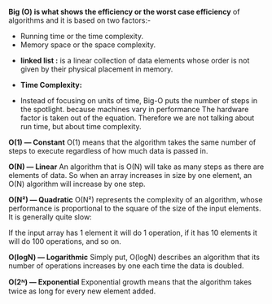 **Big (O) is what shows the efficiency or the worst case efficiency** of algorithms and it is based on two factors:-

* Running time or the time complexity.
* Memory space or the space complexity.


- **linked list :** is a linear collection of data elements whose order is not given by their physical placement in memory.

- **Time Complexity:** 
- Instead of focusing on units of time, Big-O puts the number of steps in the spotlight. because machines vary in performance The hardware factor is taken out of the equation. Therefore we are not talking about run time, but about time complexity.

**O(1) — Constant**
O(1) means that the algorithm takes the same number of steps to execute regardless of how much data is passed in.

**O(N) — Linear**
An algorithm that is O(N) will take as many steps as there are elements of data. So when an array increases in size by one element, an O(N) algorithm will increase by one step.

**O(N²) — Quadratic**
O(N²) represents the complexity of an algorithm, whose performance is proportional to the square of the size of the input elements. It is generally quite slow:

If the input array has 1 element it will do 1 operation, if it has 10 elements it will do 100 operations, and so on.

**O(logN) — Logarithmic**
Simply put, O(logN) describes an algorithm that its number of operations increases by one each time the data is doubled.

**O(2ᴺ) — Exponential**
Exponential growth means that the algorithm takes twice as long for every new element added.

